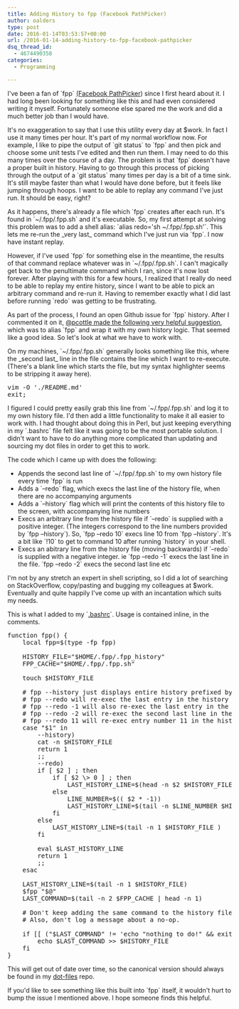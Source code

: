 ```yaml
---
title: Adding History to fpp (Facebook PathPicker)
author: oalders
type: post
date: 2016-01-14T03:53:57+00:00
url: /2016-01-14-adding-history-to-fpp-facebook-pathpicker
dsq_thread_id:
  - 4674490358
categories:
  - Programming

---
```

I've been a fan of \`fpp\` [(Facebook PathPicker](https://github.com/facebook/PathPicker)) since I first heard about it. I had long been looking for something like this and had even considered writing it myself. Fortunately someone else spared me the work and did a much better job than I would have.

It's no exaggeration to say that I use this utility every day at $work. In fact I use it many times per hour. It's part of my normal workflow now. For example, I like to pipe the output of \`git status\` to \`fpp\` and then pick and choose some unit tests I've edited and then run them. I may need to do this many times over the course of a day. The problem is that \`fpp\` doesn't have a proper built in history. Having to go through this process of picking through the output of a \`git status\` many times per day is a bit of a time sink. It's still maybe faster than what I would have done before, but it feels like jumping through hoops. I want to be able to replay any command I've just run. It should be easy, right?

As it happens, there's already a file which \`fpp\` creates after each run. It's found in \`~/.fpp/.fpp.sh\` and it's executable. So, my first attempt at solving this problem was to add a shell alias: \`alias redo='sh ~/.fpp/.fpp.sh'\`. This lets me re-run the \_very last\_ command which I've just run via \`fpp\`. I now have instant replay.

However, if I've used \`fpp\` for something else in the meantime, the results of that command replace whatever was in \`~/.fpp/.fpp.sh\`. I can't magically get back to the penultimate command which I ran, since it's now lost forever. After playing with this for a few hours, I realized that I really do need to be able to replay my entire history, since I want to be able to pick an arbitrary command and re-run it. Having to remember exactly what I did last before running \`redo\` was getting to be frustrating.

As part of the process, I found an open Github issue for \`fpp\` history. After I commented it on it, [@pcottle made the following very helpful suggestion](https://github.com/facebook/PathPicker/issues/171#issuecomment-160722643), which was to alias \`fpp\` and wrap it with my own history logic. That seemed like a good idea. So let's look at what we have to work with.

On my machines, \`~/.fpp/.fpp.sh\` generally looks something like this, where the \_second last\_ line in the file contains the line which I want to re-execute. (There's a blank line which starts the file, but my syntax highlighter seems to be stripping it away here).

<pre>vim -O './README.md'
exit;
</pre>

I figured I could pretty easily grab this line from \`~/.fpp/.fpp.sh\` and log it to my own history file. I'd then add a little functionality to make it all easier to work with. I had thought about doing this in Perl, but just keeping everything in my \`.bashrc\` file felt like it was going to be the most portable solution. I didn't want to have to do anything more complicated than updating and sourcing my dot files in order to get this to work.

The code which I came up with does the following:

  * Appends the second last line of \`~/.fpp/.fpp.sh\` to my own history file every time \`fpp\` is run
  * Adds a \`&#8211;redo\` flag, which execs the last line of the history file, when there are no accompanying arguments
  * Adds a \`&#8211;history\` flag which will print the contents of this history file to the screen, with accompanying line numbers
  * Execs an arbitrary line from the history file if \`&#8211;redo\` is supplied with a positive integer. (The integers correspond to the line numbers provided by \`fpp &#8211;history\`). So, \`fpp &#8211;redo 10\` execs line 10 from \`fpp &#8211;history\`. It's a bit like \`!10\` to get to command 10 after running \`history\` in your shell.
  * Execs an abitrary line from the history file (moving backwards) if \`&#8211;redo\` is supplied with a negative integer. ie \`fpp &#8211;redo -1\` execs the last line in the file. \`fpp &#8211;redo -2\` execs the second last line etc

I'm not by any stretch an expert in shell scripting, so I did a lot of searching on StackOverflow, copy/pasting and bugging my colleagues at $work. Eventually and quite happily I've come up with an incantation which suits my needs.

This is what I added to my \`[.bashrc](https://github.com/oalders/dot-files/blob/master/bashrc)\`. Usage is contained inline, in the comments.

<pre>function fpp() {
    local fpp=$(type -fp fpp)

    HISTORY_FILE="$HOME/.fpp/.fpp_history"
    FPP_CACHE="$HOME/.fpp/.fpp.sh"

    touch $HISTORY_FILE

    # fpp --history just displays entire history prefixed by line numbers
    # fpp --redo will re-exec the last entry in the history file
    # fpp --redo -1 will also re-exec the last entry in the history file
    # fpp --redo -2 will re-exec the second last line in the history file
    # fpp --redo 11 will re-exec entry number 11 in the history file
    case "$1" in
        --history)
        cat -n $HISTORY_FILE
        return 1
        ;;
        --redo)
        if [ $2 ] ; then
            if [ $2 \> 0 ] ; then
                LAST_HISTORY_LINE=$(head -n $2 $HISTORY_FILE |tail -n 1)
            else
                LINE_NUMBER=$(( $2 * -1))
                LAST_HISTORY_LINE=$(tail -n $LINE_NUMBER $HISTORY_FILE | head -n 1)
            fi
        else
            LAST_HISTORY_LINE=$(tail -n 1 $HISTORY_FILE )
        fi

        eval $LAST_HISTORY_LINE
        return 1
        ;;
    esac

    LAST_HISTORY_LINE=$(tail -n 1 $HISTORY_FILE)
    $fpp "$@"
    LAST_COMMAND=$(tail -n 2 $FPP_CACHE | head -n 1)

    # Don't keep adding the same command to the history file.
    # Also, don't log a message about a no-op.

    if [[ ("$LAST_COMMAND" != 'echo "nothing to do!" && exit 1') && ("$LAST_COMMAND" != "$LAST_HISTORY_LINE") ]] ; then
        echo $LAST_COMMAND >> $HISTORY_FILE
    fi
}
</pre>

This will get out of date over time, so the canonical version should always be found in my [dot-files](https://github.com/oalders/dot-files) repo.

If you'd like to see something like this built into \`fpp\` itself, it wouldn't hurt to bump the issue I mentioned above. I hope someone finds this helpful.
